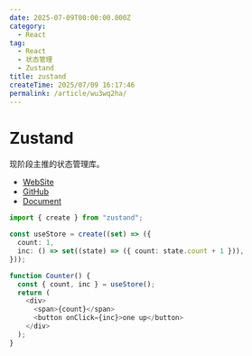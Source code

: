 ```yaml
---
date: 2025-07-09T00:00:00.000Z
category:
  - React
tag:
  - React
  - 状态管理
  - Zustand
title: zustand
createTime: 2025/07/09 16:17:46
permalink: /article/wu3wq2ha/
---
```


# Zustand

现阶段主推的状态管理库。

- [WebSite](https://zustand-demo.pmnd.rs/)
- [GitHub](https://github.com/pmndrs/zustand)
- [Document](https://zustand.docs.pmnd.rs/getting-started/introduction)

```ts
import { create } from "zustand";

const useStore = create((set) => ({
  count: 1,
  inc: () => set((state) => ({ count: state.count + 1 })),
}));

function Counter() {
  const { count, inc } = useStore();
  return (
    <div>
      <span>{count}</span>
      <button onClick={inc}>one up</button>
    </div>
  );
}
```
